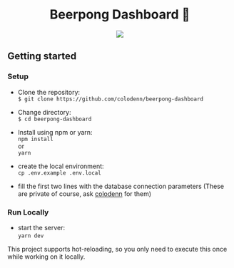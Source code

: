 <div align="center">
  <h1>Beerpong Dashboard 🍻</h1>
  <image src="https://media.giphy.com/media/3o7abJISAFpHbEHEKQ/giphy.gif">
</div>
  
  ## Getting started
  ### Setup
  
  - Clone the repository:  
  `$ git clone https://github.com/colodenn/beerpong-dashboard`

- Change directory:  
  `$ cd beerpong-dashboard`
- Install using npm or yarn:  
  `npm install` <br/>
  or <br/>
  `yarn`

- create the local environment:  
  `cp .env.example .env.local`
- fill the first two lines with the database connection parameters (These are private of course, ask [colodenn](https://github.com/colodenn) for them)

### Run Locally

- start the server:  
  `yarn dev`

This project supports hot-reloading, so you only need to execute this once while working on it locally.
